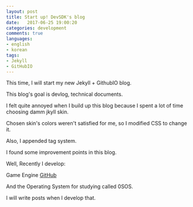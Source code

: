 ```yaml
---
layout: post
title: Start up! DevSDK's blog     
date:   2017-06-25 19:00:20        
categories: development
comments: true
languages:
- english
- korean
tags:
- Jekyll
- GitHubIO
---        
```


This time, I will start my new Jekyll + GithubIO blog. 

This blog's goal is devlog, technical documents.

I felt quite annoyed when I build up this blog because I spent a lot of time choosing damm jkyll skin.

Chosen skin's colors weren't satisfied for me, so I modified CSS to change it. 

Also, I appended tag system.


I found some improvement points in this blog.


Well, Recently I develop:

Game Engine [GitHub](https://github.com/DevSDK/CometEngine)

And the Operating System for studying called 0SOS.

I will write posts when I develop that. 

